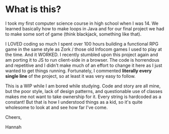 # What is this?

I took my first computer science course in high school when I was 14. We learned basically how to make loops in Java and for our final project we had to make some sort of game (think blackjack, something like that).

I LOVED coding so much I spent over 100 hours building a functional RPG game in the same style as Zork / those old Infocom games I used to play at the time. And it WORKED. I recently stumbled upon this project again and am porting it to JS to run client-side in a browser. The code is horrendous and repetitive and I didn't make much of an effort to change it here as I just wanted to get things running. Fortunately, I commented __literally every single line__ of the project, so at least it was very easy to follow.

This is a WIP while I am bored while studying. Code and story are all mine, but the poor style, lack of design patterns, and questionable use of classes makes me not want to take ownership for it. Every string is hardcoded as a constant! But that is how I understood things as a kid, so it's quite wholesome to look at and see how far I've come.

Cheers,

Hannah